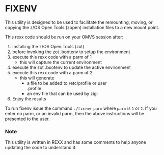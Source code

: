 # FIXENV

This utility is designed to be used to facilitate the remounting, moving, or copying the z/OS Open Tools (zopen) installation files to a new mount point.

This rexx code should be run on your OMVS session after:

1. installing the z/OS Open Tools (zot)                
2. before invoking the zot .bootenv to setup the environment                                         
3. execute this rexx code with a parm of 1             
   - this will capture the current environment         
4. execute the zot .bootenv to update the active environment                                         
5. execute this rexx code with a parm of 2             
   - this will generate                                
     - a file to be added to /etc/profile or user      
       .profile                                        
     - an env file that can be used by zigi            
6. Enjoy the results         

To run fixenv issue the command `./fixenv parm` where `parm` is `1` or `2`. 
If you enter no  parm, or an invalid parm, then the  above instructions will be presented to the user.                         

### Note

This utility is written in REXX and has some comments to help anyone updating the code to understand it.
